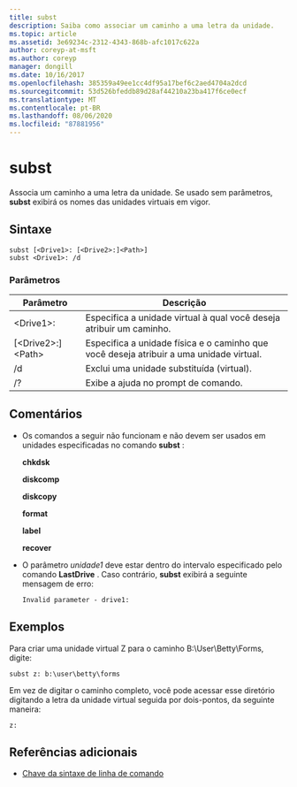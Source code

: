 ```yaml
---
title: subst
description: Saiba como associar um caminho a uma letra da unidade.
ms.topic: article
ms.assetid: 3e69234c-2312-4343-868b-afc1017c622a
author: coreyp-at-msft
ms.author: coreyp
manager: dongill
ms.date: 10/16/2017
ms.openlocfilehash: 385359a49ee1cc4df95a17bef6c2aed4704a2dcd
ms.sourcegitcommit: 53d526bfeddb89d28af44210a23ba417f6ce0ecf
ms.translationtype: MT
ms.contentlocale: pt-BR
ms.lasthandoff: 08/06/2020
ms.locfileid: "87881956"
---
```

# <a name="subst"></a>subst



Associa um caminho a uma letra da unidade. Se usado sem parâmetros, **subst** exibirá os nomes das unidades virtuais em vigor.



## <a name="syntax"></a>Sintaxe

```
subst [<Drive1>: [<Drive2>:]<Path>]
subst <Drive1>: /d
```

### <a name="parameters"></a>Parâmetros

|Parâmetro|Descrição|
|---------|-----------|
|\<Drive1>:|Especifica a unidade virtual à qual você deseja atribuir um caminho.|
|[\<Drive2>:]\<Path>|Especifica a unidade física e o caminho que você deseja atribuir a uma unidade virtual.|
|/d|Exclui uma unidade substituída (virtual).|
|/?|Exibe a ajuda no prompt de comando.|

## <a name="remarks"></a>Comentários

-   Os comandos a seguir não funcionam e não devem ser usados em unidades especificadas no comando **subst** :

    **chkdsk**

    **diskcomp**

    **diskcopy**

    **format**

    **label**

    **recover**
-   O parâmetro *unidade1* deve estar dentro do intervalo especificado pelo comando **LastDrive** . Caso contrário, **subst** exibirá a seguinte mensagem de erro:

    `Invalid parameter - drive1:`

## <a name="examples"></a><a name="BKMK_examples"></a>Exemplos

Para criar uma unidade virtual Z para o caminho B:\User\Betty\Forms, digite:
```
subst z: b:\user\betty\forms
```
Em vez de digitar o caminho completo, você pode acessar esse diretório digitando a letra da unidade virtual seguida por dois-pontos, da seguinte maneira:
```
z:
```

## <a name="additional-references"></a>Referências adicionais

- [Chave da sintaxe de linha de comando](command-line-syntax-key.md)
